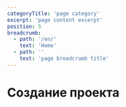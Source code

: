 ```yaml
---
categoryTitle: 'page category'
excerpt: 'page content excerpt'
position: 5
breadcrumb:
  - path: '/en/'
    text: 'Home'
  - path: ''
    text: 'page breadcrumb title'
---
```


# Создание проекта
